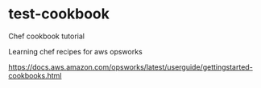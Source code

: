 # test-cookbook
Chef cookbook tutorial

Learning chef recipes for aws opsworks

https://docs.aws.amazon.com/opsworks/latest/userguide/gettingstarted-cookbooks.html
